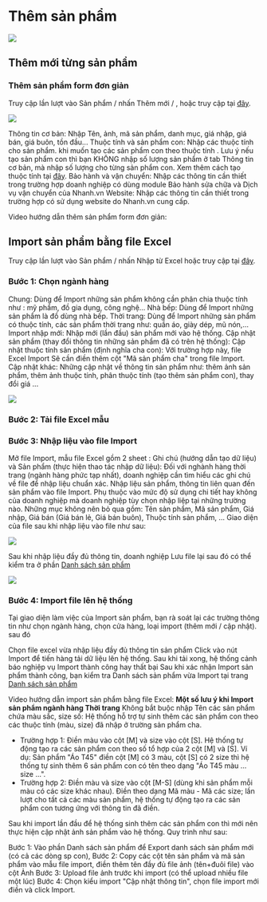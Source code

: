 # Thêm sản phẩm

![](https://raw.githubusercontent.com/nhanhapi/manual/master/docs/san-pham/img/sp-themsp-mohinh.png)

## Thêm mới từng sản phẩm
### Thêm sản phẩm form đơn giản
Truy cập lần lượt vào Sản phẩm / nhấn Thêm mới / , hoặc truy cập tại [đây](https://new.nhanh.vn/product/item/add).

![](https://raw.githubusercontent.com/nhanhapi/manual/master/docs/san-pham/img/sp-themsp-formdongian.png)

Thông tin cơ bản: Nhập Tên, ảnh, mã sản phẩm, danh mục, giá nhập, giá bán, giá buôn, tồn đầu...
Thuộc tính và sản phẩm con: Nhập các thuộc tính cho sản phẩm. khi muốn tạo các sản phẩm con theo thuộc tính . Lưu ý nếu tạo sản phẩm con thì bạn KHÔNG nhập số lượng sản phẩm ở tab Thông tin cơ bản, mà nhập số lượng cho từng sản phẩm con. Xem thêm cách tạo thuộc tính tại [đây](https://manual.nhanh.vn/san-pham/them-san-pham/tao-thuoc-tinh-cho-san-pham).
Bảo hành và vận chuyển: Nhập các thông tin cần thiết trong trường hợp doanh nghiệp có dùng module Bảo hành sửa chữa và Dịch vụ vận chuyển của Nhanh.vn
Website: Nhập các thông tin cần thiết trong trường hợp có sử dụng website do Nhanh.vn cung cấp.

Video hướng dẫn thêm sản phẩm form đơn giản:

## Import sản phẩm bằng file Excel
Truy cập lần lượt vào Sản phẩm / nhấn Nhập từ Excel  hoặc truy cập tại [đây](https://new.nhanh.vn/product/item/add?tab=excel).
### Bước 1: Chọn ngành hàng
Chung: Dùng để Import những sản phẩm không cần phân chia thuộc tính như : mỹ phẩm, đồ gia dụng, công nghệ...
Nhà bếp: Dùng để Import những sản phẩm là đồ dùng nhà bếp.
Thời trang: Dùng để Import những sản phẩm có thuộc tính, các sản phẩm thời trang như: quần áo, giày dép, mũ nón,...
Import nhập mới: Nhập mới (lần đầu) sản phẩm mới vào hệ thống.
Cập nhật sản phẩm (thay đổi thông tin những sản phẩm đã có trên hệ thống):
Cập nhật thuộc tính sản phẩm (định nghĩa cha con): Với trường hợp này, file Excel Import Sẽ cần điền thêm cột "Mã sản phẩm cha" trong file Import.
Cập nhật khác: Những cập nhật về thông tin sản phẩm như: thêm ảnh sản phẩm, thêm ảnh thuộc tính, phân thuộc tính (tạo thêm sản phẩm con), thay đổi giá ...

![](https://raw.githubusercontent.com/nhanhapi/manual/master/docs/san-pham/img/sp-themsp-excel-1.png)
 
### Bước 2: Tải file Excel mẫu
### Bước 3: Nhập liệu vào file Import
Mở file Import, mẫu file Excel gồm 2 sheet : Ghi chú (hướng dẫn tạo dữ liệu) và Sản phẩm (thực hiện thao tác nhập dữ liệu):
Đối với nghành hàng thời trang (ngành hàng phức tạp nhất), doanh nghiệp cần tìm hiểu các ghi chú về file để nhập liệu chuẩn xác.
Nhập liệu sản phẩm, thông tin liên quan đến sản phẩm vào file Import. Phụ thuộc vào mức độ sử dụng chi tiết hay không của doanh nghiệp mà doanh nghiệp tùy chọn nhập liệp tại những trường nào. 
Những mục không nên bỏ qua gồm: Tên sản phẩm, Mã sản phẩm, Giá nhập, Giá bán (Giá bán lẻ, Giá bán buôn), Thuộc tính sản phẩm, ...
Giao diện của file sau khi nhập liệu vào file như sau:

![](https://github.com/nhanhapi/manual/blob/master/docs/san-pham/img/sp-themsp-excel-2.png)

Sau khi nhập liệu đầy đủ thông tin, doanh nghiệp Lưu file lại sau đó có thể kiểm tra ở phần [Danh sách sản phẩm](https://new.nhanh.vn/product/item/index)

![](https://github.com/nhanhapi/manual/blob/master/docs/san-pham/img/sp-themsp-dssp-new.png)

### Bước 4: Import file lên hệ thống
Tại giao diện làm việc của Import sản phẩm, bạn rà soát lại các trường thông tin như chọn ngành hàng, chọn cửa hàng, loại import (thêm mới / cập nhật). sau đó

Chọn file excel vừa nhập liệu đầy đủ thông tin sản phẩm
Click vào nút Import để tiến hàng tải dữ liệu lên hệ thống.
Sau khi tải xong, hệ thống cảnh báo nghiệp vụ Import thành công hay thất bại
Sau khi xác nhận Import sản phẩm thành công, bạn kiểm tra Danh sách sản phẩm vừa Import tại trang [Danh sách sản phẩm](https://new.nhanh.vn/product/item/index)

Video hướng dẫn import sản phẩm bằng file Excel:
**Một số lưu ý khi Import sản phẩm ngành hàng Thời trang**
Không bắt buộc nhập Tên các sản phẩm chứa màu sắc, size số: Hệ thống hỗ trợ tự sinh thêm các sản phẩm con theo các thuộc tính (màu, size) đã nhập ở trường sản phẩm cha. 
- Trường hợp 1: Điền màu vào cột [M] và size vào cột [S]. Hệ thống tự động tạo ra các sản phẩm con theo số tổ hợp của 2 cột [M] và [S].
Ví dụ: Sản phẩm "Áo T45" điền cột [M] có 3 màu, cột [S] có 2 size thì hệ thống tự sinh thêm 6 sản phẩm con có tên theo dạng "Áo T45 màu ... size ...".
- Trường hợp 2: Điền màu và size vào cột [M-S] (dùng khi sản phẩm mỗi màu có các size khác nhau). Điền theo dạng Mã màu - Mã các size; lần lượt cho tất cả các màu sản phẩm, hệ thống tự động tạo ra các sản phẩm con tương ứng với thông tin đã điền.

Sau khi import lần đầu để hệ thống sinh thêm các sản phẩm con thì mới nên thực hiện cập nhật ảnh sản phẩm vào hệ thống. Quy trình như sau:

Bước 1: Vào phần Danh sách sản phẩm để Export danh sách sản phẩm mới (có cả các dòng sp con), 
Bước 2: Copy các cột tên sản phẩm và mã sản phẩm vào mẫu file import, điền thêm tên đầy đủ file ảnh (tên+đuôi file) vào cột Ảnh
Bước 3: Upload file ảnh trước khi import (có thể upload nhiều file một lúc)
Bước 4: Chọn kiểu import "Cập nhật thông tin", chọn file import mới điền và click Import.

